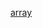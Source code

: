 [array](https://creativecodingart2210fall2019section2.github.io/Purvis_Liza__ART2210_Fall2019/raw/master/Exercises/array/CUPCAKEINDEX.html)
